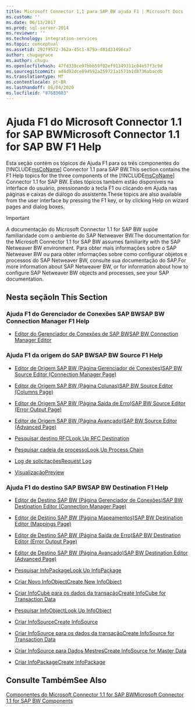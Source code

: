 ```yaml
---
title: Microsoft Connector 1,1 para SAP BW ajuda F1 | Microsoft Docs
ms.custom: ''
ms.date: 06/13/2017
ms.prod: sql-server-2014
ms.reviewer: ''
ms.technology: integration-services
ms.topic: conceptual
ms.assetid: 292f9572-362a-45c1-879a-d81d31496ca7
author: chugugrace
ms.author: chugu
ms.openlocfilehash: 47fd338ce97bbb59f02ef91349311c04e57f3c9d
ms.sourcegitcommit: ad4d92dce894592a259721a1571b1d8736abacdb
ms.translationtype: MT
ms.contentlocale: pt-BR
ms.lasthandoff: 08/04/2020
ms.locfileid: "87683603"
---
```

# <a name="microsoft-connector-11-for-sap-bw-f1-help"></a><span data-ttu-id="d2988-102">Ajuda F1 do Microsoft Connector 1.1 for SAP BW</span><span class="sxs-lookup"><span data-stu-id="d2988-102">Microsoft Connector 1.1 for SAP BW F1 Help</span></span>
  <span data-ttu-id="d2988-103">Esta seção contém os tópicos de Ajuda F1 para os três componentes do [!INCLUDE[msCoName](../includes/msconame-md.md)] Connector 1.1 para SAP BW.</span><span class="sxs-lookup"><span data-stu-id="d2988-103">This section contains the F1 Help topics for the three components of the [!INCLUDE[msCoName](../includes/msconame-md.md)] Connector 1.1 for SAP BW.</span></span> <span data-ttu-id="d2988-104">Estes tópicos também estão disponíveis na interface do usuário, pressionando a tecla F1 ou clicando em Ajuda nas páginas e caixas de diálogo do assistente.</span><span class="sxs-lookup"><span data-stu-id="d2988-104">These topics are also available from the user interface by pressing the F1 key, or by clicking Help on wizard pages and dialog boxes.</span></span>  
  
> [!IMPORTANT]  
>  <span data-ttu-id="d2988-105">A documentação do Microsoft Connector 1.1 for SAP BW supõe familiaridade com o ambiente do SAP Netweaver BW.</span><span class="sxs-lookup"><span data-stu-id="d2988-105">The documentation for the Microsoft Connector 1.1 for SAP BW assumes familiarity with the SAP Netweaver BW environment.</span></span> <span data-ttu-id="d2988-106">Para obter mais informações sobre o SAP Netweaver BW ou para obter informações sobre como configurar objetos e processos do SAP Netweaver BW, consulte sua documentação do SAP.</span><span class="sxs-lookup"><span data-stu-id="d2988-106">For more information about SAP Netweaver BW, or for information about how to configure SAP Netweaver BW objects and processes, see your SAP documentation.</span></span>  
  
## <a name="in-this-section"></a><span data-ttu-id="d2988-107">Nesta seção</span><span class="sxs-lookup"><span data-stu-id="d2988-107">In This Section</span></span>  
  
### <a name="sap-bw-connection-manager-f1-help"></a><span data-ttu-id="d2988-108">Ajuda F1 do Gerenciador de Conexões SAP BW</span><span class="sxs-lookup"><span data-stu-id="d2988-108">SAP BW Connection Manager F1 Help</span></span>  
  
-   [<span data-ttu-id="d2988-109">Editor do Gerenciador de Conexões de SAP BW</span><span class="sxs-lookup"><span data-stu-id="d2988-109">SAP BW Connection Manager Editor</span></span>](sap-bw-connection-manager-editor.md)  
  
### <a name="sap-bw-source-f1-help"></a><span data-ttu-id="d2988-110">Ajuda F1 da origem do SAP BW</span><span class="sxs-lookup"><span data-stu-id="d2988-110">SAP BW Source F1 Help</span></span>  
  
-   [<span data-ttu-id="d2988-111">Editor de Origem SAP BW &#40;Página Gerenciador de Conexões&#41;</span><span class="sxs-lookup"><span data-stu-id="d2988-111">SAP BW Source Editor &#40;Connection Manager Page&#41;</span></span>](data-flow/sap-bw-source-editor-connection-manager-page.md)  
  
-   [<span data-ttu-id="d2988-112">Editor de Origem SAP BW &#40;Página Colunas&#41;</span><span class="sxs-lookup"><span data-stu-id="d2988-112">SAP BW Source Editor &#40;Columns Page&#41;</span></span>](data-flow/sap-bw-source-editor-columns-page.md)  
  
-   [<span data-ttu-id="d2988-113">Editor de Origem SAP BW &#40;Página Saída de Erro&#41;</span><span class="sxs-lookup"><span data-stu-id="d2988-113">SAP BW Source Editor &#40;Error Output Page&#41;</span></span>](data-flow/sap-bw-source-editor-error-output-page.md)  
  
-   [<span data-ttu-id="d2988-114">Editor de Origem SAP BW &#40;Página Avançado&#41;</span><span class="sxs-lookup"><span data-stu-id="d2988-114">SAP BW Source Editor &#40;Advanced Page&#41;</span></span>](data-flow/sap-bw-source-editor-advanced-page.md)  
  
-   [<span data-ttu-id="d2988-115">Pesquisar destino RFC</span><span class="sxs-lookup"><span data-stu-id="d2988-115">Look Up RFC Destination</span></span>](data-flow/look-up-rfc-destination.md)  
  
-   [<span data-ttu-id="d2988-116">Pesquisar cadeia de processo</span><span class="sxs-lookup"><span data-stu-id="d2988-116">Look Up Process Chain</span></span>](data-flow/look-up-process-chain.md)  
  
-   [<span data-ttu-id="d2988-117">Log de solicitações</span><span class="sxs-lookup"><span data-stu-id="d2988-117">Request Log</span></span>](data-flow/request-log.md)  
  
-   [<span data-ttu-id="d2988-118">Visualização</span><span class="sxs-lookup"><span data-stu-id="d2988-118">Preview</span></span>](data-flow/preview.md)  
  
### <a name="sap-bw-destination-f1-help"></a><span data-ttu-id="d2988-119">Ajuda F1 do destino SAP BW</span><span class="sxs-lookup"><span data-stu-id="d2988-119">SAP BW Destination F1 Help</span></span>  
  
-   [<span data-ttu-id="d2988-120">Editor de Destino SAP BW &#40;Página Gerenciador de Conexões&#41;</span><span class="sxs-lookup"><span data-stu-id="d2988-120">SAP BW Destination Editor &#40;Connection Manager Page&#41;</span></span>](data-flow/sap-bw-destination-editor-connection-manager-page.md)  
  
-   [<span data-ttu-id="d2988-121">Editor de Destino SAP BW &#40;Página Mapeamentos&#41;</span><span class="sxs-lookup"><span data-stu-id="d2988-121">SAP BW Destination Editor &#40;Mappings Page&#41;</span></span>](data-flow/sap-bw-destination-editor-mappings-page.md)  
  
-   [<span data-ttu-id="d2988-122">Editor de Destino SAP BW &#40;Página Saída de Erro&#41;</span><span class="sxs-lookup"><span data-stu-id="d2988-122">SAP BW Destination Editor &#40;Error Output Page&#41;</span></span>](data-flow/sap-bw-destination-editor-error-output-page.md)  
  
-   [<span data-ttu-id="d2988-123">Editor de Destino SAP BW &#40;Página Avançado&#41;</span><span class="sxs-lookup"><span data-stu-id="d2988-123">SAP BW Destination Editor &#40;Advanced Page&#41;</span></span>](data-flow/sap-bw-destination-editor-advanced-page.md)  
  
-   [<span data-ttu-id="d2988-124">Pesquisar InfoPackage</span><span class="sxs-lookup"><span data-stu-id="d2988-124">Look Up InfoPackage</span></span>](data-flow/look-up-infopackage.md)  
  
-   [<span data-ttu-id="d2988-125">Criar Novo InfoObject</span><span class="sxs-lookup"><span data-stu-id="d2988-125">Create New InfoObject</span></span>](data-flow/create-new-infoobject.md)  
  
-   [<span data-ttu-id="d2988-126">Criar InfoCube para os dados da transação</span><span class="sxs-lookup"><span data-stu-id="d2988-126">Create InfoCube for Transaction Data</span></span>](data-flow/create-infocube-for-transaction-data.md)  
  
-   [<span data-ttu-id="d2988-127">Pesquisar InfoObject</span><span class="sxs-lookup"><span data-stu-id="d2988-127">Look Up InfoObject</span></span>](data-flow/look-up-infoobject.md)  
  
-   [<span data-ttu-id="d2988-128">Criar InfoSource</span><span class="sxs-lookup"><span data-stu-id="d2988-128">Create InfoSource</span></span>](data-flow/create-infosource.md)  
  
-   [<span data-ttu-id="d2988-129">Criar InfoSource para os dados da transação</span><span class="sxs-lookup"><span data-stu-id="d2988-129">Create InfoSource for Transaction Data</span></span>](data-flow/create-infosource-for-transaction-data.md)  
  
-   [<span data-ttu-id="d2988-130">Criar InfoSource para Dados Mestres</span><span class="sxs-lookup"><span data-stu-id="d2988-130">Create InfoSource for Master Data</span></span>](data-flow/create-infosource-for-master-data.md)  
  
-   [<span data-ttu-id="d2988-131">Criar InfoPackage</span><span class="sxs-lookup"><span data-stu-id="d2988-131">Create InfoPackage</span></span>](data-flow/create-infopackage.md)  
  
## <a name="see-also"></a><span data-ttu-id="d2988-132">Consulte Também</span><span class="sxs-lookup"><span data-stu-id="d2988-132">See Also</span></span>  
 [<span data-ttu-id="d2988-133">Componentes do Microsoft Connector 1.1 for SAP BW</span><span class="sxs-lookup"><span data-stu-id="d2988-133">Microsoft Connector 1.1 for SAP BW Components</span></span>](microsoft-connector-for-sap-bw-components.md)  
  
  
